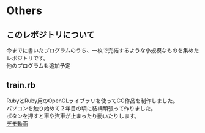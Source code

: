 # Others
## このレポジトリについて
今までに書いたプログラムのうち、一枚で完結するような小規模なものを集めたレポジトリです。  
他のプログラムも追加予定
## train.rb
RubyとRuby用のOpenGLライブラリを使ってCG作品を制作しました。  
パソコンを触り始めて２年目の頃に結構頑張って作りました。  
ボタンを押すと車や汽車が止まったり動いたりします。  
[デモ動画](https://youtu.be/b1G-vQtjX88)
